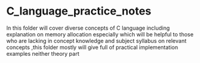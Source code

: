 # C_language_practice_notes
In this folder will cover diverse concepts of C language including explanation on memory allocation especially which will be helpful to those who are lacking in concept knowledge and subject syllabus on relevant concepts ,this folder mostly will give full of practical implementation examples neither theory part
